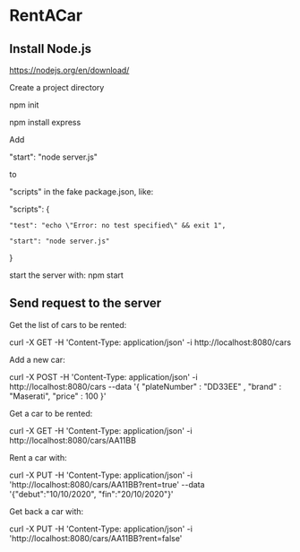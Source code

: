# RentACar

## Install Node.js

https://nodejs.org/en/download/

Create a project directory

npm init

npm install express

Add 

"start": "node server.js"

to

"scripts" in the fake package.json, like: 

  "scripts": {
  
    "test": "echo \"Error: no test specified\" && exit 1",
    
    "start": "node server.js"
    
  }
  
start the server with: npm start

## Send request to the server

Get the list of cars to be rented:

curl -X GET -H 'Content-Type: application/json' -i http://localhost:8080/cars

Add a new car:

curl -X POST -H 'Content-Type: application/json' -i http://localhost:8080/cars --data '{ "plateNumber" : "DD33EE" , "brand" : "Maserati", "price" : 100 }'

Get a car to be rented: 

curl -X GET -H 'Content-Type: application/json' -i http://localhost:8080/cars/AA11BB

Rent a car with: 

curl -X PUT -H 'Content-Type: application/json' -i 'http://localhost:8080/cars/AA11BB?rent=true' --data '{"debut":"10/10/2020", "fin":"20/10/2020"}'

Get back a car with:

curl -X PUT -H 'Content-Type: application/json' -i 'http://localhost:8080/cars/AA11BB?rent=false'


